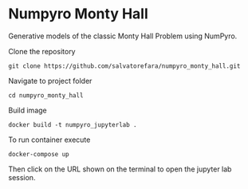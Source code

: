# Numpyro Monty Hall

Generative models of the classic Monty Hall Problem using NumPyro. 

Clone the repository
```
git clone https://github.com/salvatorefara/numpyro_monty_hall.git
```

Navigate to project folder
```
cd numpyro_monty_hall
```

Build image
```
docker build -t numpyro_jupyterlab .
```

To run container execute
```
docker-compose up
```

Then click on the URL shown on the terminal to open the jupyter lab session. 